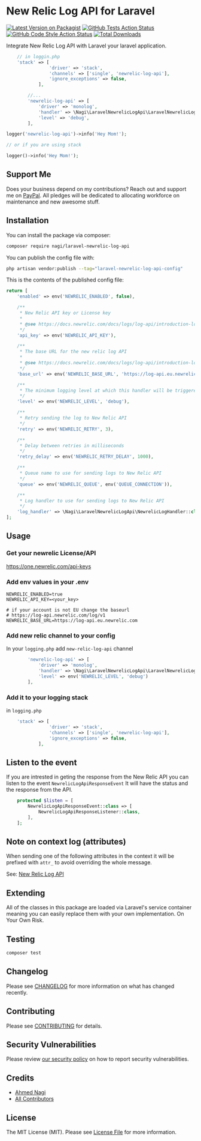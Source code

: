 # New Relic Log API for Laravel

[![Latest Version on Packagist](https://img.shields.io/packagist/v/nagi/laravel-newrelic-log-api.svg?style=flat-square)](https://packagist.org/packages/nagi/laravel-newrelic-log-api)
[![GitHub Tests Action Status](https://img.shields.io/github/actions/workflow/status/nagi/laravel-newrelic-log-api/run-tests.yml?branch=main&label=tests&style=flat-square)](https://github.com/nagi/laravel-newrelic-log-api/actions?query=workflow%3Arun-tests+branch%3Amain)
[![GitHub Code Style Action Status](https://img.shields.io/github/actions/workflow/status/nagi/laravel-newrelic-log-api/fix-php-code-style-issues.yml?branch=main&label=code%20style&style=flat-square)](https://github.com/nagi/laravel-newrelic-log-api/actions?query=workflow%3A"Fix+PHP+code+style+issues"+branch%3Amain)
[![Total Downloads](https://img.shields.io/packagist/dt/nagi/laravel-newrelic-log-api.svg?style=flat-square)](https://packagist.org/packages/nagi/laravel-newrelic-log-api)

Integrate New Relic Log API with Laravel your laravel application.

```php
    // in loggin.php
    'stack' => [
                'driver' => 'stack',
                'channels' => ['single', 'newrelic-log-api'],
                'ignore_exceptions' => false,
            ],

        //...
        'newrelic-log-api' => [
            'driver' => 'monolog',
            'handler' => \Nagi\LaravelNewrelicLogApi\LaravelNewrelicLogApi::logHandler(),
            'level' => 'debug',
        ],
```

```php
logger('newrelic-log-api')->info('Hey Mom!');

// or if you are using stack

logger()->info('Hey Mom!');
```

## Support Me

Does your business depend on my contributions? Reach out and support me on [PayPal](https://www.paypal.com/paypalme/nagix1). All pledges will be dedicated to allocating workforce on maintenance and new awesome stuff.

## Installation

You can install the package via composer:

```bash
composer require nagi/laravel-newrelic-log-api
```

You can publish the config file with:

```bash
php artisan vendor:publish --tag="laravel-newrelic-log-api-config"
```

This is the contents of the published config file:

```php
return [
    'enabled' => env('NEWRELIC_ENABLED', false),

    /**
     * New Relic API key or License key
     *
     * @see https://docs.newrelic.com/docs/logs/log-api/introduction-log-api/#setup
     */
    'api_key' => env('NEWRELIC_API_KEY'),

    /**
     * The base URL for the new relic log API
     *
     * @see https://docs.newrelic.com/docs/logs/log-api/introduction-log-api/#endpoint
     */
    'base_url' => env('NEWRELIC_BASE_URL', 'https://log-api.eu.newrelic.com'),

    /**
     * The minimum logging level at which this handler will be triggered
     */
    'level' => env('NEWRELIC_LEVEL', 'debug'),

    /**
     * Retry sending the log to New Relic API
     */
    'retry' => env('NEWRELIC_RETRY', 3),

    /**
     * Delay between retries in milliseconds
     */
    'retry_delay' => env('NEWRELIC_RETRY_DELAY', 1000),

    /**
     * Queue name to use for sending logs to New Relic API
     */
    'queue' => env('NEWRELIC_QUEUE', env('QUEUE_CONNECTION')),

    /**
     * Log handler to use for sending logs to New Relic API
     */
    'log_handler' => \Nagi\LaravelNewrelicLogApi\NewrelicLogHandler::class,
];

```

## Usage

### Get your newrelic License/API

https://one.newrelic.com/api-keys

### Add env values in your .env

```
NEWRELIC_ENABLED=true
NEWRELIC_API_KEY=<your_key>

# if your account is not EU change the baseurl
# https://log-api.newrelic.com/log/v1
NEWRELIC_BASE_URL=https://log-api.eu.newrelic.com

```

### Add new relic channel to your config

In your `logging.php` add `new-relic-log-api` channel

```php
        'newrelic-log-api' => [
            'driver' => 'monolog',
            'handler' => \Nagi\LaravelNewrelicLogApi\LaravelNewrelicLogApi::logHandler(),
            'level' => env('NEWRELIC_LEVEL', 'debug')
        ],

```

### Add it to your logging stack

in `logging.php`

```php
    'stack' => [
                'driver' => 'stack',
                'channels' => ['single', 'newrelic-log-api'],
                'ignore_exceptions' => false,
            ],
```

## Listen to the event

If you are intrested in geting the response from the New Relic API you can listen to the event `NewrelicLogApiResponseEvent` It will have the status and the response from the API.

```php
    protected $listen = [
        NewrelicLogApiResponseEvent::class => [
            NewrelicLogApiResponseListener::class,
        ],
    ];
```

##

## Note on context log (attributes)

When sending one of the following attributes in the context it will be prefixed with `attr_` to avoid overriding the whole message.

See: [New Relic Log API](https://docs.newrelic.com/docs/logs/log-api/introduction-log-api/#attributes)

## Extending

All of the classes in this package are loaded via Laravel's service container meaning you can easily replace them with your own implementation. On Your Own Risk.

## Testing

```bash
composer test
```

## Changelog

Please see [CHANGELOG](CHANGELOG.md) for more information on what has changed recently.

## Contributing

Please see [CONTRIBUTING](CONTRIBUTING.md) for details.

## Security Vulnerabilities

Please review [our security policy](../../security/policy) on how to report security vulnerabilities.

## Credits

-   [Ahmed Nagi](https://github.com/nagi1)
-   [All Contributors](../../contributors)

## License

The MIT License (MIT). Please see [License File](LICENSE.md) for more information.
